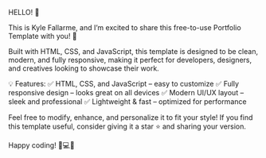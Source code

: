 HELLO! 👋

This is Kyle Fallarme, and I’m excited to share this free-to-use Portfolio Template with you! 🚀

Built with HTML, CSS, and JavaScript, this template is designed to be clean, modern, and fully responsive, making it perfect for developers, designers, and creatives looking to showcase their work.

💡 Features:
✅ HTML, CSS, and JavaScript – easy to customize
✅ Fully responsive design – looks great on all devices
✅ Modern UI/UX layout – sleek and professional
✅ Lightweight & fast – optimized for performance

Feel free to modify, enhance, and personalize it to fit your style! If you find this template useful, consider giving it a star ⭐ and sharing your version.

Happy coding! 🎨💻✨